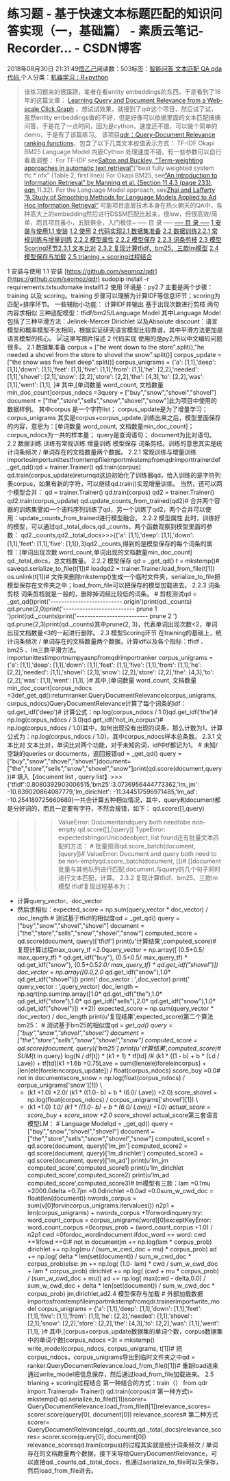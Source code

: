 
# 练习题 - 基于快速文本标题匹配的知识问答实现（一，基础篇） - 素质云笔记-Recorder... - CSDN博客

2018年08月30日 21:31:49[悟乙己](https://me.csdn.net/sinat_26917383)阅读数：503标签：[智能问答																](https://so.csdn.net/so/search/s.do?q=智能问答&t=blog)[文本匹配																](https://so.csdn.net/so/search/s.do?q=文本匹配&t=blog)[QA																](https://so.csdn.net/so/search/s.do?q=QA&t=blog)[qda																](https://so.csdn.net/so/search/s.do?q=qda&t=blog)[代码																](https://so.csdn.net/so/search/s.do?q=代码&t=blog)[
							](https://so.csdn.net/so/search/s.do?q=qda&t=blog)[
																					](https://so.csdn.net/so/search/s.do?q=QA&t=blog)个人分类：[机器学习︱R+python																](https://blog.csdn.net/sinat_26917383/article/category/6093536)
[
																								](https://so.csdn.net/so/search/s.do?q=QA&t=blog)
[
				](https://so.csdn.net/so/search/s.do?q=文本匹配&t=blog)
[
			](https://so.csdn.net/so/search/s.do?q=文本匹配&t=blog)
[
		](https://so.csdn.net/so/search/s.do?q=智能问答&t=blog)

> 该练习题来的很蹊跷，笔者在看entity embeddings的东西，于是看到了16年的这篇文章：
> [Learning Query and Document Relevance from a Web-scale Click Graph](http://www.yichang-cs.com/yahoo/SIGIR16_clickgraph.pdf)
> ，想试试效果，就搜到了qdr这个项目，然后试了试，虽然entity embeddings做的不好，但是好像可以依据里面的文本匹配搞搞问答，于是花了一点时间，因为是cython，速度还不错，可以做个简单的demo，于是有了该篇练习。
该项目[qdr：Query-Document Relevance ranking functions](https://github.com/seomoz/qdr)，包含了以下几类文本权值表示方式：
TF-IDF
Okapi BM25
Language Model
内嵌Cython 处理速度不错，有一些参数可以自行看着调整：
For TF-IDF see[Salton and Buckley, “Term-weighting approaches in automatic text  retrieval”](http://scholar.google.com/scholar?hl=en&as_sdt=0,48&q=salton%20and%20buckley%20%22Term-weighting%20approaches%20in%20automatic%20text%20retrieval%22%20Information%20Processing%20&%20Management,%20vol%2024,%201988)(“best fully weighted system tfc * nfx” (Table 2, first line))
For Okapi BM25, see[“An Introduction to Information Retrieval” by   Manning et al. (Section 11.4.3 (page 233), eqn ](http://nlp.stanford.edu/IR-book/)
11.32).
For the Language Model approach, see[Zhai and Lafferty “A Study of   Smoothing Methods for Language Models Applied to Ad Hoc Information  Retrieval”](http://scholar.google.com/scholar?q=Zhai%20and%20Lafferty%20%22A%20Study%20of%20Smoothing%20Methods%20for%20Language%20Models%20Applied%20to%20Ad%20Hoc%20Information%20Retrieval%22)
可能项目底层技术本身在热火朝天的QA中，各种高大上的embedding然后进行DSSM匹配比起来，很low，但很高效/简单，而且项目虽小，五脏俱全，入门极佳~
—– 目  录 —–
[—– 目  录 —–](#目-录)
[1 安装与使用](#1-安装与使用)[1.1 安装](#11-安装)
[1.2 使用](#12-使用)
[2 代码实现](#2-代码实现)[2.1 数据集准备](#21-数据集准备)
[2.2 数据训练](#22-数据训练)[2.2.1 常规训练与增量训练](#221-常规训练与增量训练)
[2.2.2 模型属性](#222-模型属性)
[2.2.2 模型保存](#222-模型保存)
[2.2.3 词条剪枝](#223-词条剪枝)
[2.3 模型Scoring环节](#23-模型scoring环节)[2.3.1 文本比对](#231-文本比对)
[2.3.2 复现计算tfidf、bm25、三款lm模型](#232-复现计算tfidfbm25三款lm模型)
[2.4 模型保存与加载](#24-模型保存与加载)
[2.5 trianing + scoring过程结合](#25-trianing-scoring过程结合)


1 安装与使用
1.1 安装
[https://github.com/seomoz/qdr](https://github.com/seomoz/qdr)
sudopip install -r requirements.txtsudomake install1.2 使用
环境是：py2.7
主要是两个步骤：training 以及 scoring。training 步骤可以理解为计算IDF等信息环节；scoring为匹配+排序环节。
一些辅助小功能：
计算IDF并输出
基于出现次数进行剪枝
两句内容求相似
三种适配模型：tfidf/bm25/Language Model
其中Language Model包括了三种平滑方法：Jelinek-Mercer Dirichlet 以及Absolute discount：语言模型和概率模型不太相同，根据实证研究语言模型比较靠谱，其中平滑方法更加是语言模型的核心。
![这里写图片描述](https://img-blog.csdn.net/20180830170047539?watermark/2/text/aHR0cHM6Ly9ibG9nLmNzZG4ubmV0L3NpbmF0XzI2OTE3Mzgz/font/5a6L5L2T/fontsize/400/fill/I0JBQkFCMA==/dissolve/70)
2 代码实现
使用的是py2,所以中文编码问题很多。
2.1 数据集准备
corpus = ["he went down to the store".split(),"he needed a shovel from the store to shovel the snow".split()]
corpus_update = ["the snow was five feet deep".split()]
corpus_unigrams = {'a': [1,1],'deep': [1,1],'down': [1,1],'feet': [1,1],'five': [1,1],'from': [1,1],'he': [2,2],'needed': [1,1],'shovel': [2,1],'snow': [2,2],'store': [2,2],'the': [4,3],'to': [2,2],'was': [1,1],'went': [1,1],
}\# 其中,[单词数量 word_count, 文档数量min_doc_count]corpus_ndocs =3query = ["buy","snow","shovel","shovel"]
document = ["the","store","sells","snow","shovel","snow"]此为项目中使用的数据样例。
其中corpus 是一个字符list；
corpus_update是为了增量学习；
corpus_unigrams 其实是corpus+corpus_update,训练出来之后，模型里面保存的内容，意思为：[单词数量 word_count, 文档数量min_doc_count]；
corpus_ndocs为一共的样本量；
query是查询语句；
document为比对语句。
2.2 数据训练
训练有常规训练 增量训练 模型保存 词条剪枝。训练的意思其实是统计词条频次 / 单词存在的文档数量两个数据。
2.2.1 常规训练与增量训练
importosimportunittestfromtempfileimportmkstempfromqdrimporttrainerdef_get_qd():qd = trainer.Trainer()
    qd.train(corpus)
    qd.train(corpus_update)returnqd这边初始化了训练器qd，给入训练的是字符列表corpus，如果有新的字符，可以继续qd.train()实现增量训练。
当然，还可以两个模型合并：
qd = trainer.Trainer()
qd.train(corpus)
qd2 = trainer.Trainer()
qd2.train(corpus_update)
qd.update_counts_from_trained(qd2)\# 合并两个容器的训练集譬如一个语料序列训练了qd，另一个训练了qd2，两个合并可以使用：update_counts_from_trained进行模型融合。
2.2.2 模型属性
此时，训练好的模型，可以通过qd._total_docs,qd._counts，两个函数观察到模型里面的参数：
qd2._counts,qd2._total_docs>>>({'a': [1,1],'deep': [1,1],'down': [1,1],'feet': [1,1],'five': [1,1]},3)qd2._counts,得到的是模型保存的每个词条的属性：[单词出现次数 word_count,单词出现的文档数量min_doc_count]
qd._total_docs，总文档数量。
2.2.2 模型保存
qd = _get_qd()
t = mkstemp()\# saveqd.serialize_to_file(t[1])\# loadqd2 = trainer.Trainer.load_from_file(t[1])
os.unlink(t[1])\# 文件夹删除mkstemp()生成一个临时文件夹，serialize_to_file把模型保存在文件夹之中；load_from_file可以把保存的模型加载进去。
2.2.3 词条剪枝
词条剪枝就是一般的，删除掉词频比较低的词条。
\# 剪枝测试qd = _get_qd()print('-------------------------- origin')print(qd._counts)
qd.prune(2,0)print('-------------------------- prune 1 ')print(qd._counts)print('-------------------------- prune 2 ')
qd.prune(2,3)print(qd._counts)其中prune(2, 3)，代表单词出现次数<2，单词出现文档数量<3的一起进行删除。
2.3 模型Scoring环节
在training的基础上，统计词条频次 / 单词存在的文档数量两个数据，计算idf以及各个指标：tfidf 、bm25 、lm三款平滑方法。
importunittestimportnumpyasnpfromqdrimportranker
corpus_unigrams = {'a': [1,1],'deep': [1,1],'down': [1,1],'feet': [1,1],'five': [1,1],'from': [1,1],'he': [2,2],'needed': [1,1],'shovel': [2,1],'snow': [2,2],'store': [2,2],'the': [4,3],'to': [2,2],'was': [1,1],'went': [1,1],
}\# 其中,[单词数量 word_count, 文档数量min_doc_count]corpus_ndocs =3def_get_qd():returnranker.QueryDocumentRelevance(corpus_unigrams, corpus_ndocs)QueryDocumentRelevance计算了每个词条的idf：
qd.get_idf('deep')\# 计算公式：np.log(corpus_ndocs / 1.0)qd.get_idf('the')\# np.log(corpus_ndocs / 3.0)qd.get_idf('not_in_corpus')\# np.log(corpus_ndocs / 1.0)其中，如何出现没有出现的词条，那么计数为1，计算公式为：np.log(corpus_ndocs / 1.0)，其中corpus_ndocs样本总条数。
2.3.1 文本比对
文本比对，单词比对两个功能，对于未知的词，idf中tf都记为1。
\# 未知/ 空缺的queries or documents，返回报错qd = _get_qd()
query = ["buy","snow","shovel","shovel"]document= ["the","store","sells","snow","shovel","snow"]print(qd.score(document,query))\# 填入【document list , query list】>>> {'tfidf':0.8080392903006515,'bm25':3.0736956444773362,'lm_jm': -10.839020864087779,'lm_dirichlet': -11.344517596971485,'lm_ad': -10.254189725660689}一共会计算五种相似情况，其中，query和document都是分好词的，而且一定要有字符，不然会报错，如下：
qd.score([],query) 
>>> ValueError: Documentandquery both needtobe non-empty
qd.score([],[query]) 
>>> TypeError: expectedstringorUnicodeobject, list found还有批量文本匹配的方法：
\# 批量预测qd.score_batch(document, [query])\# ValueError: Document and query both need to be non-emptyqd.score_batch(document, [])\# []document批量与其他队列进行匹配,document,与query的几个句子同时进行文本匹配，计算。
2.3.2 复现计算tfidf、bm25、三款lm模型
tfidf复现过程基本为：
- 计算query_vector、doc_vector
- 然后求相似：expected_score = np.sum(query_vector * doc_vector) /   doc_length
\# 测试基于tfidf的相似度qd = _get_qd()
query = ["buy","snow","shovel","shovel"]
document = ["the","store","sells","snow","shovel","snow"]
computed_score = qd.score(document, query)['tfidf']
print(u'计算结果',computed_score)\# 复现计算过程max_query_tf =2.0query_vector = np.array([
             (0.5+0.5/ max_query_tf) * qd.get_idf("buy"),
             (0.5+0.5/ max_query_tf) * qd.get_idf("snow"),
             (0.5+0.5*2.0/ max_query_tf) * qd.get_idf("shovel")])
doc_vector = np.array([0.0,2.0* qd.get_idf("snow"),1.0* qd.get_idf("shovel")])
print(' doc_vector : ',doc_vector)
print(' query_vector : ',query_vector)
doc_length = np.sqrt(np.sum(np.array([1.0* qd.get_idf("the"),1.0* qd.get_idf("store"),1.0* qd.get_idf("sells"),2.0* qd.get_idf("snow"),1.0* qd.get_idf("shovel")]) **2))
expected_score = np.sum(query_vector * doc_vector) / doc_length
print(u'复现结果',expected_score)第二个算法bm25：
\# 测试基于bm25的相似度qd = _get_qd()
query = ["buy","snow","shovel","shovel"]
document = ["the","store","sells","snow","shovel","snow"]
computed_score = qd.score(document, query)['bm25']
print(u'计算结果',computed_score)\# SUM_{t in query} log(N / df[t]) * (k1 + 1) * tf[td] /\# (k1 * ((1 - b) + b * (Ld / Lave)) + tf[td])k1 =1.6b =0.75Lave = sum([len(ele)foreleincorpus]
         + [len(ele)foreleincorpus_update]) / float(corpus_ndocs)
score_buy =0.0\# not in documentscore_snow = np.log(float(corpus_ndocs) / corpus_unigrams['snow'][1]) \
    * (k1 +1.0) *2.0/ (k1 * ((1.0- b) + b * (6.0/ Lave)) +2.0)
score_shovel = \
    np.log(float(corpus_ndocs) / corpus_unigrams['shovel'][1]) \
    * (k1 +1.0) *1.0/ (k1 * ((1.0- b) + b * (6.0/ Lave)) +1.0)
actual_score = score_buy + score_snow +2.0* score_shovel
actual_score第三套语言模型LM：
\# Language Modelqd = _get_qd()
query = ["buy","snow","shovel","shovel"]
document = ["the","store","sells","snow","shovel","snow"]
computed_score1 = qd.score(document, query)['lm_jm']
computed_score2 = qd.score(document, query)['lm_dirichlet']
computed_score3 = qd.score(document, query)['lm_ad']
print(u'lm_jm computed_score',computed_score1)
print(u'lm_dirichlet computed_score',computed_score2)
print(u'lm_ad computed_score',computed_score3)\# lm模型有三款：lam =0.1mu =2000.0delta =0.7jm =0.0dirichlet =0.0ad =0.0sum_w_cwd_doc = float(len(document))
nwords_corpus = sum(v[0]forvincorpus_unigrams.itervalues())
n2p1 = len(corpus_unigrams) + nwords_corpus +1forwordinquery:try:
        word_count_corpus = corpus_unigrams[word][0]exceptKeyError:
        word_count_corpus =0corpus_prob = (word_count_corpus +1.0) / n2p1
    cwd =0fordoc_wordindocument:ifdoc_word == word:
            cwd +=1ifcwd ==0:\# not in documentjm += np.log(lam * corpus_prob)
        dirichlet += np.log(mu / (sum_w_cwd_doc + mu) * corpus_prob)
        ad += np.log(
            delta * len(set(document)) / sum_w_cwd_doc * corpus_prob)else:
        jm += np.log(
                (1.0- lam) * cwd / sum_w_cwd_doc + lam * corpus_prob)
        dirichlet += np.log(
                (cwd + mu * corpus_prob) / (sum_w_cwd_doc + mu))
        ad += np.log(
           max(cwd - delta,0.0) / sum_w_cwd_doc +
           delta * len(set(document)) / sum_w_cwd_doc * corpus_prob)
jm,dirichlet,ad2.4 模型保存与加载
\# 外部加载数据importosfromtempfileimportmkstempfromqdr.trainerimportwrite_model
corpus_unigrams = {'a': [1,1],'deep': [1,1],'down': [1,1],'feet': [1,1],'five': [1,1],'from': [1,1],'he': [2,2],'needed': [1,1],'shovel': [2,1],'snow': [2,2],'store': [2,2],'the': [4,3],'to': [2,2],'was': [1,1],'went': [1,1],
}\# 其中,[corpus+corpus_update数据集的单词个数，corpus数据集中的单词个数]corpus_ndocs =3t = mkstemp()
write_model(corpus_ndocs, corpus_unigrams, t[1])\#  把corpus_ndocs，corpus_unigrams导出到临时文件夹之中qd = ranker.QueryDocumentRelevance.load_from_file(t[1])\# 重新load进来通过write_model把信息保存，然后通过load_from_file加载进来。
2.5 trianing + scoring过程结合
第一种结合的方式：train（）
from qdr import Trainerqd= Trainer()
qd.train(corpus)\# 第一种方式t= mkstemp()
qd.serialize_to_file(t[1])scorer= QueryDocumentRelevance.load_from_file(t[1])relevance_scores= scorer.score(query[0], document[0])
relevance_scores\# 第二种方式scorer= QueryDocumentRelevance(qd._counts,qd._total_docs)relevance_scores= scorer.score(query[0], document[0])
relevance_scoresqd.train(corpus)的过程其实就是统计词条频次 / 单词存在的文档数量两个数据，接下来导给QueryDocumentRelevance，可以直接qd._counts,qd._total_docs，也通过serialize_to_file可以先保存，然后load_from_file进去。

